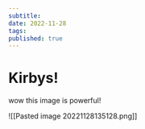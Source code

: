 ```yaml
---
subtitle:
date: 2022-11-28
tags:
published: true
---
```


# Kirbys!

wow this image is powerful!

![[Pasted image 20221128135128.png]]